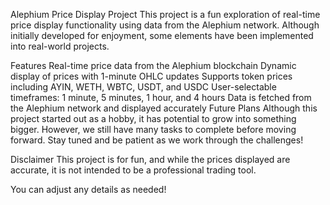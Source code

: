 Alephium Price Display Project
This project is a fun exploration of real-time price display functionality using data from the Alephium network. Although initially developed for enjoyment, some elements have been implemented into real-world projects.

Features
Real-time price data from the Alephium blockchain
Dynamic display of prices with 1-minute OHLC updates
Supports token prices including AYIN, WETH, WBTC, USDT, and USDC
User-selectable timeframes: 1 minute, 5 minutes, 1 hour, and 4 hours
Data is fetched from the Alephium network and displayed accurately
Future Plans
Although this project started out as a hobby, it has potential to grow into something bigger. However, we still have many tasks to complete before moving forward. Stay tuned and be patient as we work through the challenges!

Disclaimer
This project is for fun, and while the prices displayed are accurate, it is not intended to be a professional trading tool.

You can adjust any details as needed!
